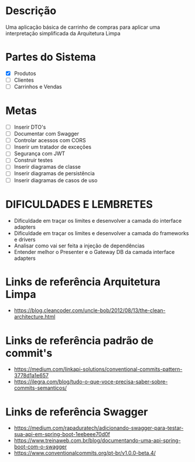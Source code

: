 # Descrição
Uma aplicação básica de carrinho de compras para aplicar uma interpretação simplificada da Arquitetura Limpa

# Partes do Sistema
- [X] Produtos
- [ ] Clientes
- [ ] Carrinhos e Vendas

# Metas
- [ ] Inserir DTO's  
- [ ] Documentar com Swagger  
- [ ] Controlar acessos com CORS  
- [ ] Inserir um tratador de exceções
- [ ] Segurança com JWT  
- [ ] Construir testes  
- [ ] Inserir diagramas de classe  
- [ ] Inserir diagramas de persistência  
- [ ] Inserir diagramas de casos de uso

# DIFICULDADES E LEMBRETES
- Dificuldade em traçar os limites e desenvolver a camada do interface adapters
- Dificuldade em traçar os limites e desenvolver a camada do frameworks e drivers
- Analisar como vai ser feita a injeção de dependências
- Entender melhor o Presenter e o Gateway DB da camada interface adapters

# Links de referência Arquitetura Limpa
- https://blog.cleancoder.com/uncle-bob/2012/08/13/the-clean-architecture.html

# Links de referência padrão de commit's
- https://medium.com/linkapi-solutions/conventional-commits-pattern-3778d1a1e657
- https://ilegra.com/blog/tudo-o-que-voce-precisa-saber-sobre-commits-semanticos/

# Links de referência Swagger
- https://medium.com/rapaduratech/adicionando-swagger-para-testar-sua-api-em-spring-boot-1eebeee70d0f
- https://www.treinaweb.com.br/blog/documentando-uma-api-spring-boot-com-o-swagger
- https://www.conventionalcommits.org/pt-br/v1.0.0-beta.4/
